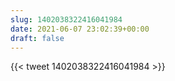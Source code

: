 ```yaml
---
slug: 1402038322416041984
date: 2021-06-07 23:02:39+00:00
draft: false
---
```


{{< tweet 1402038322416041984 >}}
